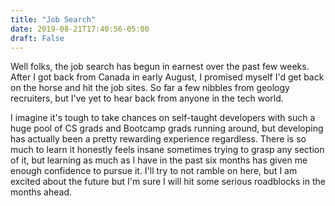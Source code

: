 ```yaml
---
title: "Job Search"
date: 2019-08-21T17:40:56-05:00
draft: False
---
```

<p>Well folks, the job search has begun in earnest over the past few weeks. After I got back from Canada in early August, I promised myself I'd get back on the horse and hit the job sites. So far a few nibbles from geology recruiters, but I've yet to hear back from anyone in the tech world.</p>
<p>I imagine it's tough to take chances on self-taught developers with such a huge pool of CS grads and Bootcamp grads running around, but developing has actually been a pretty rewarding experience regardless. There is so much to learn it honestly feels insane sometimes trying to grasp any section of it, but learning as much as I have in the past six months has given me enough confidence to pursue it. I'll try to not ramble on here, but I am excited about the future but I'm sure I will hit some serious roadblocks in the months ahead.</p>